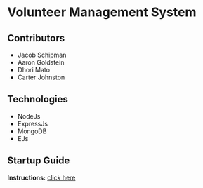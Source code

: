 # Volunteer Management System
## Contributors
* Jacob Schipman
* Aaron Goldstein
* Dhori Mato
* Carter Johnston
## Technologies
* NodeJs
* ExpressJs
* MongoDB
* EJs

## Startup Guide
**Instructions:** [click here](./resources/assignment-instructions.pdf)



